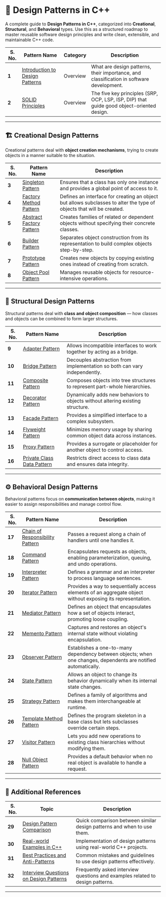 # 🧩 Design Patterns in C++

A complete guide to **Design Patterns in C++**, categorized into **Creational**, **Structural**, and **Behavioral** types.
Use this as a structured roadmap to master reusable software design principles and write clean, extensible, and maintainable C++ code.

| **S. No.** | **Pattern Name**                                                   | **Category** | **Description**                                                                           |
| ---------- | ------------------------------------------------------------------ | ------------ | ----------------------------------------------------------------------------------------- |
| **1**      | [Introduction to Design Patterns](/designpatterns/introduction.md) | Overview     | What are design patterns, their importance, and classification in software development.   |
| **2**      | [SOLID Principles](/designpatterns/solid-principles.md)            | Overview     | The five key principles (SRP, OCP, LSP, ISP, DIP) that guide good object-oriented design. |

---

## 🏗️ **Creational Design Patterns**

Creational patterns deal with **object creation mechanisms**, trying to create objects in a manner suitable to the situation.

| **S. No.** | **Pattern Name**                                               | **Description**                                                                                                      |
| ---------- | -------------------------------------------------------------- | -------------------------------------------------------------------------------------------------------------------- |
| **3**      | [Singleton Pattern](/designpatterns/singleton.md)              | Ensures that a class has only one instance and provides a global point of access to it.                              |
| **4**      | [Factory Method Pattern](/designpatterns/factorymethod.md)     | Defines an interface for creating an object but allows subclasses to alter the type of objects that will be created. |
| **5**      | [Abstract Factory Pattern](/designpatterns/abstractfactory.md) | Creates families of related or dependent objects without specifying their concrete classes.                          |
| **6**      | [Builder Pattern](/designpatterns/builder.md)                  | Separates object construction from its representation to build complex objects step-by-step.                         |
| **7**      | [Prototype Pattern](/designpatterns/prototype.md)              | Creates new objects by copying existing ones instead of creating from scratch.                                       |
| **8**      | [Object Pool Pattern](/designpatterns/objectpool.md)           | Manages reusable objects for resource-intensive operations.                                                          |

---

## 🧱 **Structural Design Patterns**

Structural patterns deal with **class and object composition** — how classes and objects can be combined to form larger structures.

| **S. No.** | **Pattern Name**                                                  | **Description**                                                                |
| ---------- | ----------------------------------------------------------------- | ------------------------------------------------------------------------------ |
| **9**      | [Adapter Pattern](/designpatterns/adapter.md)                     | Allows incompatible interfaces to work together by acting as a bridge.         |
| **10**     | [Bridge Pattern](/designpatterns/bridge.md)                       | Decouples abstraction from implementation so both can vary independently.      |
| **11**     | [Composite Pattern](/designpatterns/composite.md)                 | Composes objects into tree structures to represent part-whole hierarchies.     |
| **12**     | [Decorator Pattern](/designpatterns/decorator.md)                 | Dynamically adds new behaviors to objects without altering existing structure. |
| **13**     | [Facade Pattern](/designpatterns/facade.md)                       | Provides a simplified interface to a complex subsystem.                        |
| **14**     | [Flyweight Pattern](/designpatterns/flyweight.md)                 | Minimizes memory usage by sharing common object data across instances.         |
| **15**     | [Proxy Pattern](/designpatterns/proxy.md)                         | Provides a surrogate or placeholder for another object to control access.      |
| **16**     | [Private Class Data Pattern](/designpatterns/privateclassdata.md) | Restricts direct access to class data and ensures data integrity.              |

---

## ⚙️ **Behavioral Design Patterns**

Behavioral patterns focus on **communication between objects**, making it easier to assign responsibilities and manage control flow.

| **S. No.** | **Pattern Name**                                                            | **Description**                                                                                                |
| ---------- | --------------------------------------------------------------------------- | -------------------------------------------------------------------------------------------------------------- |
| **17**     | [Chain of Responsibility Pattern](/designpatterns/chainofresponsibility.md) | Passes a request along a chain of handlers until one handles it.                                               |
| **18**     | [Command Pattern](/designpatterns/command.md)                               | Encapsulates requests as objects, enabling parameterization, queuing, and undo operations.                     |
| **19**     | [Interpreter Pattern](/designpatterns/interpreter.md)                       | Defines a grammar and an interpreter to process language sentences.                                            |
| **20**     | [Iterator Pattern](/designpatterns/iterator.md)                             | Provides a way to sequentially access elements of an aggregate object without exposing its representation.     |
| **21**     | [Mediator Pattern](/designpatterns/mediator.md)                             | Defines an object that encapsulates how a set of objects interact, promoting loose coupling.                   |
| **22**     | [Memento Pattern](/designpatterns/memento.md)                               | Captures and restores an object's internal state without violating encapsulation.                              |
| **23**     | [Observer Pattern](/designpatterns/observer.md)                             | Establishes a one-to-many dependency between objects; when one changes, dependents are notified automatically. |
| **24**     | [State Pattern](/designpatterns/state.md)                                   | Allows an object to change its behavior dynamically when its internal state changes.                           |
| **25**     | [Strategy Pattern](/designpatterns/strategy.md)                             | Defines a family of algorithms and makes them interchangeable at runtime.                                      |
| **26**     | [Template Method Pattern](/designpatterns/templatemethod.md)                | Defines the program skeleton in a base class but lets subclasses override certain steps.                       |
| **27**     | [Visitor Pattern](/designpatterns/visitor.md)                               | Lets you add new operations to existing class hierarchies without modifying them.                              |
| **28**     | [Null Object Pattern](/designpatterns/nullobject.md)                        | Provides a default behavior when no real object is available to handle a request.                              |

---

## 📘 **Additional References**

| **S. No.** | **Topic**                                                              | **Description**                                                               |
| ---------- | ---------------------------------------------------------------------- | ----------------------------------------------------------------------------- |
| **29**     | [Design Pattern Comparison](/designpatterns/comparison.md)             | Quick comparison between similar design patterns and when to use them.        |
| **30**     | [Real-world Examples in C++](/designpatterns/examples.md)              | Implementation of design patterns using real-world C++ projects.              |
| **31**     | [Best Practices and Anti-Patterns](/designpatterns/bestpractices.md)   | Common mistakes and guidelines to use design patterns effectively.            |
| **32**     | [Interview Questions on Design Patterns](/designpatterns/interview.md) | Frequently asked interview questions and examples related to design patterns. |

---

